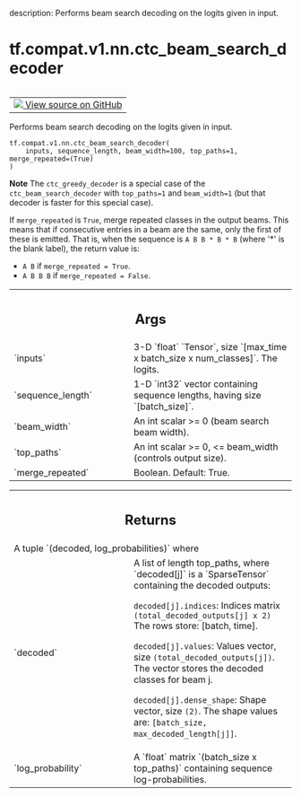 description: Performs beam search decoding on the logits given in input.

<div itemscope itemtype="http://developers.google.com/ReferenceObject">
<meta itemprop="name" content="tf.compat.v1.nn.ctc_beam_search_decoder" />
<meta itemprop="path" content="Stable" />
</div>

# tf.compat.v1.nn.ctc_beam_search_decoder

<!-- Insert buttons and diff -->

<table class="tfo-notebook-buttons tfo-api nocontent" align="left">
<td>
  <a target="_blank" href="https://github.com/tensorflow/tensorflow/blob/r2.2/tensorflow/python/ops/ctc_ops.py#L335-L394">
    <img src="https://www.tensorflow.org/images/GitHub-Mark-32px.png" />
    View source on GitHub
  </a>
</td>
</table>



Performs beam search decoding on the logits given in input.

<pre class="devsite-click-to-copy prettyprint lang-py tfo-signature-link">
<code>tf.compat.v1.nn.ctc_beam_search_decoder(
    inputs, sequence_length, beam_width=100, top_paths=1, merge_repeated=(True)
)
</code></pre>



<!-- Placeholder for "Used in" -->

**Note** The `ctc_greedy_decoder` is a special case of the
`ctc_beam_search_decoder` with `top_paths=1` and `beam_width=1` (but
that decoder is faster for this special case).

If `merge_repeated` is `True`, merge repeated classes in the output beams.
This means that if consecutive entries in a beam are the same,
only the first of these is emitted.  That is, when the sequence is
`A B B * B * B` (where '*' is the blank label), the return value is:

  * `A B` if `merge_repeated = True`.
  * `A B B B` if `merge_repeated = False`.

<!-- Tabular view -->
 <table class="responsive fixed orange">
<colgroup><col width="214px"><col></colgroup>
<tr><th colspan="2"><h2 class="add-link">Args</h2></th></tr>

<tr>
<td>
`inputs`
</td>
<td>
3-D `float` `Tensor`, size `[max_time x batch_size x num_classes]`.
The logits.
</td>
</tr><tr>
<td>
`sequence_length`
</td>
<td>
1-D `int32` vector containing sequence lengths, having size
`[batch_size]`.
</td>
</tr><tr>
<td>
`beam_width`
</td>
<td>
An int scalar >= 0 (beam search beam width).
</td>
</tr><tr>
<td>
`top_paths`
</td>
<td>
An int scalar >= 0, <= beam_width (controls output size).
</td>
</tr><tr>
<td>
`merge_repeated`
</td>
<td>
Boolean.  Default: True.
</td>
</tr>
</table>



<!-- Tabular view -->
 <table class="responsive fixed orange">
<colgroup><col width="214px"><col></colgroup>
<tr><th colspan="2"><h2 class="add-link">Returns</h2></th></tr>
<tr class="alt">
<td colspan="2">
A tuple `(decoded, log_probabilities)` where
</td>
</tr>
<tr>
<td>
`decoded`
</td>
<td>
A list of length top_paths, where `decoded[j]`
is a `SparseTensor` containing the decoded outputs:

`decoded[j].indices`: Indices matrix `(total_decoded_outputs[j] x 2)`
The rows store: [batch, time].

`decoded[j].values`: Values vector, size `(total_decoded_outputs[j])`.
The vector stores the decoded classes for beam j.

`decoded[j].dense_shape`: Shape vector, size `(2)`.
The shape values are: `[batch_size, max_decoded_length[j]]`.
</td>
</tr><tr>
<td>
`log_probability`
</td>
<td>
A `float` matrix `(batch_size x top_paths)` containing
sequence log-probabilities.
</td>
</tr>
</table>

